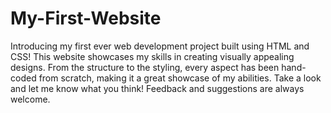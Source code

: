# My-First-Website
Introducing my first ever web development project built using HTML and CSS! This website showcases my skills in creating visually appealing designs. From the structure to the styling, every aspect has been hand-coded from scratch, making it a great showcase of my abilities. Take a look and let me know what you think! Feedback and suggestions are always welcome.
